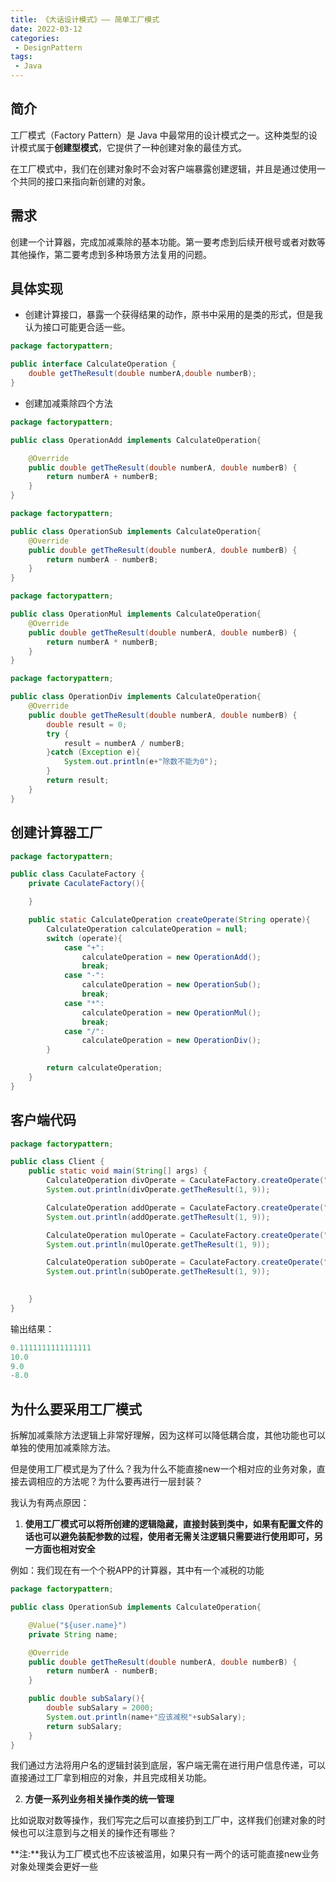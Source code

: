 ```yaml
---
title: 《大话设计模式》—— 简单工厂模式
date: 2022-03-12
categories:
 - DesignPattern
tags:
 - Java
---
```


## 简介

工厂模式（Factory Pattern）是 Java 中最常用的设计模式之一。这种类型的设计模式属于**创建型模式**，它提供了一种创建对象的最佳方式。

在工厂模式中，我们在创建对象时不会对客户端暴露创建逻辑，并且是通过使用一个共同的接口来指向新创建的对象。

## 需求

创建一个计算器，完成加减乘除的基本功能。第一要考虑到后续开根号或者对数等其他操作，第二要考虑到多种场景方法复用的问题。

## 具体实现

* 创建计算接口，暴露一个获得结果的动作，原书中采用的是类的形式，但是我认为接口可能更合适一些。

```java
package factorypattern;

public interface CalculateOperation {
    double getTheResult(double numberA,double numberB);
}
```

* 创建加减乘除四个方法

```java
package factorypattern;

public class OperationAdd implements CalculateOperation{

    @Override
    public double getTheResult(double numberA, double numberB) {
        return numberA + numberB;
    }
}

```

```java
package factorypattern;

public class OperationSub implements CalculateOperation{
    @Override
    public double getTheResult(double numberA, double numberB) {
        return numberA - numberB;
    }
}

```

```java
package factorypattern;

public class OperationMul implements CalculateOperation{
    @Override
    public double getTheResult(double numberA, double numberB) {
        return numberA * numberB;
    }
}

```

```java
package factorypattern;

public class OperationDiv implements CalculateOperation{
    @Override
    public double getTheResult(double numberA, double numberB) {
        double result = 0;
        try {
            result = numberA / numberB;
        }catch (Exception e){
            System.out.println(e+"除数不能为0");
        }
        return result;
    }
}
```

## 创建计算器工厂

```java
package factorypattern;

public class CaculateFactory {
    private CaculateFactory(){

    }

    public static CalculateOperation createOperate(String operate){
        CalculateOperation calculateOperation = null;
        switch (operate){
            case "+":
                calculateOperation = new OperationAdd();
                break;
            case "-":
                calculateOperation = new OperationSub();
                break;
            case "*":
                calculateOperation = new OperationMul();
                break;
            case "/":
                calculateOperation = new OperationDiv();
        }

        return calculateOperation;
    }
}

```

## 客户端代码

```java
package factorypattern;

public class Client {
    public static void main(String[] args) {
        CalculateOperation divOperate = CaculateFactory.createOperate("/");
        System.out.println(divOperate.getTheResult(1, 9));

        CalculateOperation addOperate = CaculateFactory.createOperate("+");
        System.out.println(addOperate.getTheResult(1, 9));

        CalculateOperation mulOperate = CaculateFactory.createOperate("*");
        System.out.println(mulOperate.getTheResult(1, 9));

        CalculateOperation subOperate = CaculateFactory.createOperate("-");
        System.out.println(subOperate.getTheResult(1, 9));
        

    }
}

```

输出结果：

```java
0.1111111111111111
10.0
9.0
-8.0
```

## 为什么要采用工厂模式

拆解加减乘除方法逻辑上非常好理解，因为这样可以降低耦合度，其他功能也可以单独的使用加减乘除方法。

但是使用工厂模式是为了什么？我为什么不能直接new一个相对应的业务对象，直接去调相应的方法呢？为什么要再进行一层封装？

我认为有两点原因：

1. **使用工厂模式可以将所创建的逻辑隐藏，直接封装到类中，如果有配置文件的话也可以避免装配参数的过程，使用者无需关注逻辑只需要进行使用即可，另一方面也相对安全**

例如：我们现在有一个个税APP的计算器，其中有一个减税的功能

```java
package factorypattern;

public class OperationSub implements CalculateOperation{

    @Value("${user.name}")
    private String name;

    @Override
    public double getTheResult(double numberA, double numberB) {
        return numberA - numberB;
    }

    public double subSalary(){
        double subSalary = 2000;
        System.out.println(name+"应该减税"+subSalary);
        return subSalary;
    }
}

```

我们通过方法将用户名的逻辑封装到底层，客户端无需在进行用户信息传递，可以直接通过工厂拿到相应的对象，并且完成相关功能。

2. **方便一系列业务相关操作类的统一管理**

比如说取对数等操作，我们写完之后可以直接扔到工厂中，这样我们创建对象的时候也可以注意到与之相关的操作还有哪些？



**注:**我认为工厂模式也不应该被滥用，如果只有一两个的话可能直接new业务对象处理类会更好一些

